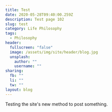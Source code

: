 ```yaml
---
title: Test
date: 2020-05-28T09:40:00.259Z
description: Test page 102
slug: test
category: Life Philosophy
tags:
  - Philosophy
header:
  fullscreen: "false"
  image: /assets/img/site/header/blog.jpg
  unsplash:
    author: ""
    username: ""
sharing:
  fb: ""
  li: ""
  tw: ""
layout: blog
---
```

Testing the site's new method to post something.